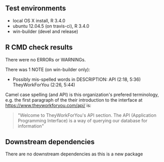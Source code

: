 ## Test environments

* local OS X install, R 3.4.0
* ubuntu 12.04.5 (on travis-ci), R 3.4.0
* win-builder (devel and release)

## R CMD check results

There were no ERRORs or WARNINGs.

There was 1 NOTE (on win-builder only):

* Possibly mis-spelled words in DESCRIPTION:
    API (2:18, 5:36)
    TheyWorkForYou (2:26, 5:44)
  
Camel case spelling (and API) is this organization's prefered
terminology, e.g. the first paragraph of the their introduction to the
interface at https://www.theyworkforyou.com/api/ is: 

  > "Welcome to TheyWorkForYou's API section. The API (Application 
  > Programming Interface) is a way of querying our database for 
  > information"

## Downstream dependencies

There are no downstream dependencies as this is a new package
